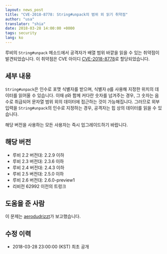 ```yaml
---
layout: news_post
title: "CVE-2018-8778: String#unpack의 범위 외 읽기 취약점"
author: "usa"
translator: "shia"
date: 2018-03-28 14:00:00 +0000
tags: security
lang: ko
---
```


루비의 `String#unpack` 메소드에서 공격자가 배열 범위 바깥을 읽을 수 있는 취약점이 발견되었습니다.
이 취약점은 CVE 아이디 [CVE-2018-8778](http://cve.mitre.org/cgi-bin/cvename.cgi?name=CVE-2018-8778)로 할당되었습니다.

## 세부 내용

`String#unpack`은 인수로 포맷 식별자를 받으며, 식별자 `@`를 사용해 지정한 위치의 데이터를 읽어올 수 있습니다.
이때 `@`와 함께 커다란 숫자를 넘겨주는 경우, 그 숫자는 음수로 취급되어 문자열 범위 외의 데이터에 접근하는 것이 가능해집니다.
그러므로 외부 입력을 `String#unpack`의 인수로 지정하는 경우, 공격자는 힙 상의 데이터를 읽을 수 있습니다.

해당 버전을 사용하는 모든 사용자는 즉시 업그레이드하기 바랍니다.

## 해당 버전

* 루비 2.2 버전대: 2.2.9 이하
* 루비 2.3 버전대: 2.3.6 이하
* 루비 2.4 버전대: 2.4.3 이하
* 루비 2.5 버전대: 2.5.0 이하
* 루비 2.6 버전대: 2.6.0-preview1
* 리비전 62992 이전의 트렁크

## 도움을 준 사람

이 문제는 [aerodudrizzt](https://hackerone.com/aerodudrizzt)가 보고했습니다.

## 수정 이력

* 2018-03-28 23:00:00 (KST) 최초 공개
